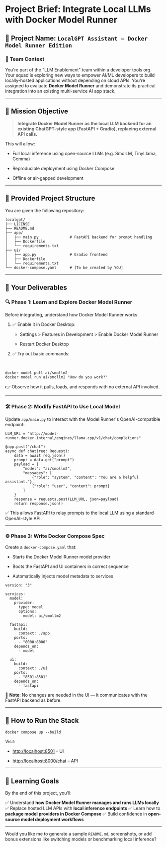 # Project Brief: Integrate Local LLMs with Docker Model Runner

## 📌 Project Name: `LocalGPT Assistant – Docker Model Runner Edition`

### 👥 Team Context

You're part of the "LLM Enablement" team within a developer tools org. Your squad is exploring new ways to empower AI/ML developers to build locally-hosted applications without depending on cloud APIs. You're assigned to evaluate **Docker Model Runner** and demonstrate its practical integration into an existing multi-service AI app stack.

---

## 🎯 Mission Objective

> **Integrate Docker Model Runner as the local LLM backend for an existing ChatGPT-style app (FastAPI + Gradio), replacing external API calls.**

This will allow:

* Full local inference using open-source LLMs (e.g. SmolLM, TinyLlama, Gemma)

* Reproducible deployment using Docker Compose

* Offline or air-gapped development

---

## 🧱 Provided Project Structure

You are given the following repository:

```
localgpt/
├── LICENSE
├── README.md
├── app/
│   ├── main.py              # FastAPI backend for prompt handling
│   ├── Dockerfile
│   └── requirements.txt
├── ui/
│   ├── app.py               # Gradio frontend
│   ├── Dockerfile
│   └── requirements.txt
└── docker-compose.yaml      # [To be created by YOU]
```

---

## 🧩 Your Deliverables

### 🔍 Phase 1: Learn and Explore Docker Model Runner

Before integrating, understand how Docker Model Runner works:

1. ✅ Enable it in Docker Desktop:

   * Settings > Features in Development > Enable Docker Model Runner

   * Restart Docker Desktop

2. ✅ Try out basic commands:

⠀
```
docker model pull ai/smollm2
docker model run ai/smollm2 "How do you work?"
```

👉 Observe how it pulls, loads, and responds with no external API involved.

---

### 🛠️ Phase 2: Modify FastAPI to Use Local Model

Update `app/main.py` to interact with the Model Runner's OpenAI-compatible endpoint:

```
LLM_URL = "http://model-runner.docker.internal/engines/llama.cpp/v1/chat/completions"

@app.post("/chat")
async def chat(req: Request):
    data = await req.json()
    prompt = data.get("prompt")
    payload = {
        "model": "ai/smollm2",
        "messages": [
            {"role": "system", "content": "You are a helpful assistant."},
            {"role": "user", "content": prompt}
        ]
    }
    response = requests.post(LLM_URL, json=payload)
    return response.json()
```

✅ This allows FastAPI to relay prompts to the local LLM using a standard OpenAI-style API.

---

### ⚙️ Phase 3: Write Docker Compose Spec

Create a `docker-compose.yaml` that:

* Starts the Docker Model Runner model provider

* Boots the FastAPI and UI containers in correct sequence

* Automatically injects model metadata to services

```
version: "3"

services:
  model:
    provider:
      type: model
      options:
        model: ai/smollm2

  fastapi:
    build:
      context: ./app
    ports:
      - "8000:8000"
    depends_on:
      - model

  ui:
    build:
      context: ./ui
    ports:
      - "8501:8501"
    depends_on:
      - fastapi
```

📌 **Note**: No changes are needed in the UI — it communicates with the FastAPI backend as before.

---

## 🧪 How to Run the Stack

```
docker compose up --build
```

Visit:

* [http://localhost:8501](http://localhost:8501/) – UI

* [http://localhost:8000/chat](http://localhost:8000/chat) – API

---

## 🧠 Learning Goals

By the end of this project, you’ll:

✅ Understand **how Docker Model Runner manages and runs LLMs locally**
✅ Replace hosted LLM APIs with **local inference endpoints**
✅ Learn how to **package model providers in Docker Compose**
✅ Build confidence in **open-source model deployment workflows**

---

Would you like me to generate a sample `README.md`, screenshots, or add bonus extensions like switching models or benchmarking local inference?
